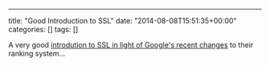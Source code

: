---
title: "Good Introduction to SSL"
date: "2014-08-08T15:51:35+00:00"
categories: []
tags: []

A very good <a href="https://timnash.co.uk/guessing-ssl-questions/">introdution to SSL in light of Google's recent changes</a> to their ranking system...
